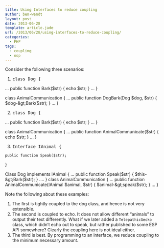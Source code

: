 ```yaml
---
title: Using Interfaces to reduce coupling
author: ben-wendt
layout: post
date: 2013-06-28
template: article.jade
url: /2013/06/28/using-interfaces-to-reduce-coupling/
categories:
  - PHP
tags:
  - coupling
  - oop
---
```

Consider the following three scenarios:

  1. <pre class="brush: php; title: ; notranslate" title="">class Dog {
...
    public function Bark($str) {
        echo $str;
    }
...
}

class AnimalCommunication {
...
    public function DogBark(Dog $dog, $str) {
        $dog-&gt;Bark($str);
    }
...
}</pre>

  2. <pre class="brush: php; title: ; notranslate" title="">class Dog {
...
    public function Bark($str) {
        echo $str;
    }
...
}


class AnimalCommunication {
...
    public function AnimalCommunicate($str) {
        echo $str;
    }
...
}</pre>

  3. <pre class="brush: php; title: ; notranslate" title="">Interface IAnimal {
    public function Speak($str);
}

Class Dog implements IAnimal {
...
    public function Speak($str) {
        $this-&gt;Bark($str);
    }
....
}
class AnimalCommunication {
...
    public function AnimalCommunicate(IAnimal $animal, $str) {
        $animal-&gt;speak($str);
    }
...
}</pre>

Note the following about these examples:

  1. The first is tightly coupled to the dog class, and hence is not very extensible.
  2. The second is coupled to echo. It does not allow different &#8220;animals&#8221; to output their text differently. What if we later added a `TelepathicGecko` class, which didn&#8217;t echo out to speak, but rather published to some ESP API somewhere? Clearly the coupling here is not ideal either.
  3. The third is best. By programming to an interface, we reduce coupling to the minimum necessary amount.
